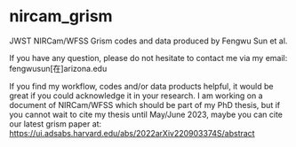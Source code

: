 # nircam_grism
JWST NIRCam/WFSS Grism codes and data produced by Fengwu Sun et al.

If you have any question, please do not hesitate to contact me via my email: fengwusun[在]arizona.edu

If you find my workflow, codes and/or data products helpful, it would be great if you could acknowledge it in your research. I am working on a document of NIRCam/WFSS which should be part of my PhD thesis, but if you cannot wait to cite my thesis until May/June 2023, maybe you can cite our latest grism paper at: https://ui.adsabs.harvard.edu/abs/2022arXiv220903374S/abstract
 
